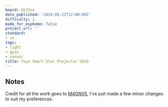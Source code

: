 ```yaml
---
board: bk72xx
date_published: '2024-05-22T12:00:00Z'
difficulty: 1
made_for_esphome: false
project_url: ''
standard:
- us
tags:
- light
- gpio
- sensor
title: Tuya Smart Star Projector SK20
---
```


## Notes

Credit for all the work goes to [M4GNV5](https://www.elektroda.com/rtvforum/topic3973047.html), I've just made a few minor changes to suit my preferences.